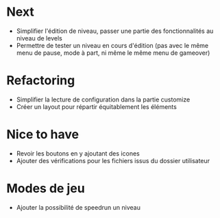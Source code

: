 # Next
* Simplifier l'édition de niveau, passer une partie des fonctionnalités au niveau de levels
* Permettre de tester un niveau en cours d'édition (pas avec le même menu de pause, mode à part, ni
  même le même menu de gameover)

# Refactoring
* Simplifier la lecture de configuration dans la partie customize
* Créer un layout pour répartir équitablement les éléments

# Nice to have
* Revoir les boutons en y ajoutant des icones
* Ajouter des vérifications pour les fichiers issus du dossier utilisateur

# Modes de jeu
* Ajouter la possibilité de speedrun un niveau
